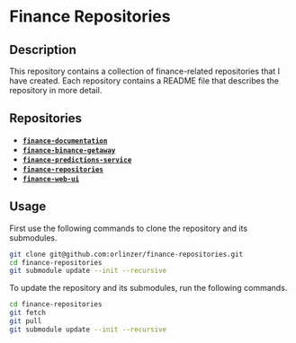 # Finance Repositories

## Description

This repository contains a collection of finance-related repositories that I have created. Each repository contains a README file that describes the repository in more detail.

## Repositories

- [**`finance-documentation`**](https://github.com/orlinzer/finance-documentation)
- [**`finance-binance-getaway`**](https://github.com/orlinzer/finance-binance-getaway)
- [**`finance-predictions-service`**](https://github.com/orlinzer/finance-predictions-service)
- [**`finance-repositories`**](https://github.com/orlinzer/finance-repositories)
- [**`finance-web-ui`**](https://github.com/orlinzer/finance-web-ui)

## Usage

First use the following commands to clone the repository and its submodules.

```bash
git clone git@github.com:orlinzer/finance-repositories.git
cd finance-repositories
git submodule update --init --recursive
```

To update the repository and its submodules, run the following commands.

```bash
cd finance-repositories
git fetch
git pull
git submodule update --init --recursive
```

